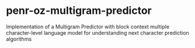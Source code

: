 # penr-oz-multigram-predictor
Implementation of a Multigram Predictor with block context multiple character-level language model for understanding next character prediction algorithms

